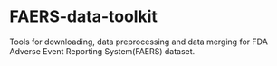 # FAERS-data-toolkit
Tools for downloading, data preprocessing and data merging for FDA Adverse Event Reporting System(FAERS) dataset.
